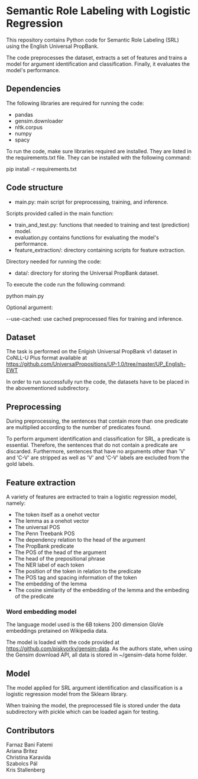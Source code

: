 # Semantic Role Labeling with Logistic Regression

This repository contains Python code for Semantic Role Labeling (SRL) using the English Universal PropBank.

The code preprocesses the dataset, extracts a set of features and trains a model for argument identification and classification. Finally, it evaluates the model's performance.

## Dependencies

The following libraries are required for running the code:
- pandas
- gensim.downloader
- nltk.corpus
- numpy
- spacy

To run the code, make sure libraries required are installed. They are listed in the requirements.txt file.
They can be installed with the following command:

pip install -r requirements.txt


## Code structure

- main.py: main script for preprocessing, training, and inference.

Scripts provided called in the main function:
- train_and_test.py: functions that needed to training and test (prediction) model. 
- evaluation.py contains functions for evaluating the model's performance.
- feature_extraction/: directory containing scripts for feature extraction.

Directory needed for running the code:
- data/: directory for storing the Universal PropBank dataset.

To execute the code run the following command:

python main.py

Optional argument:

--use-cached: use cached preprocessed files for training and inference.

## Dataset

The task is performed on the Enlgish Universal PropBank v1 dataset in CoNLL-U Plus format available at https://github.com/UniversalPropositions/UP-1.0/tree/master/UP_English-EWT

In order to run successfully run the code, the datasets have to be placed in the abovementioned subdirectory.

## Preprocessing

During preprocessing, the sentences that contain more than one predicate are multiplied according to the number of predicates found.

To perform argument identification and classification for SRL, a predicate is essential. Therefore, the sentences that do not contain a predicate are discarded. Furthermore, sentences that have no arguments other than 'V' and 'C-V' are stripped as well as 'V' and 'C-V' labels are excluded from the gold labels.

## Feature extraction

A variety of features are extracted to train a logistic regression model, namely:

- The token itself as a onehot vector
- The lemma as a onehot vector
- The universal POS
- The Penn Treebank POS
- The dependency relation to the head of the argument
- The PropBank predicate
- The POS of the head of the argument
- The head of the prepositional phrase
- The NER label of each token
- The position of the token in relation to the predicate
- The POS tag and spacing information of the token
- The embedding of the lemma         
- The cosine similarity of the embedding of the lemma and the embeding of the predicate 

### Word embedding model

The language model used is the 6B tokens 200 dimension GloVe embeddings pretained on Wikipedia data.

The model is loaded with the code provided at https://github.com/piskvorky/gensim-data. As the authors state, when using the Gensim download API, all data is stored in ~/gensim-data home folder.

## Model

The model applied for SRL argument identification and classification is a logistic regression model from the Sklearn library.

When training the model, the preprocessed file is stored under the data subdirectory with pickle which can be loaded again for testing.

## Contributors

Farnaz Bani Fatemi \
Ariana Britez \
Christina Karavida \
Szabolcs Pál \
Kris Stallenberg
              




